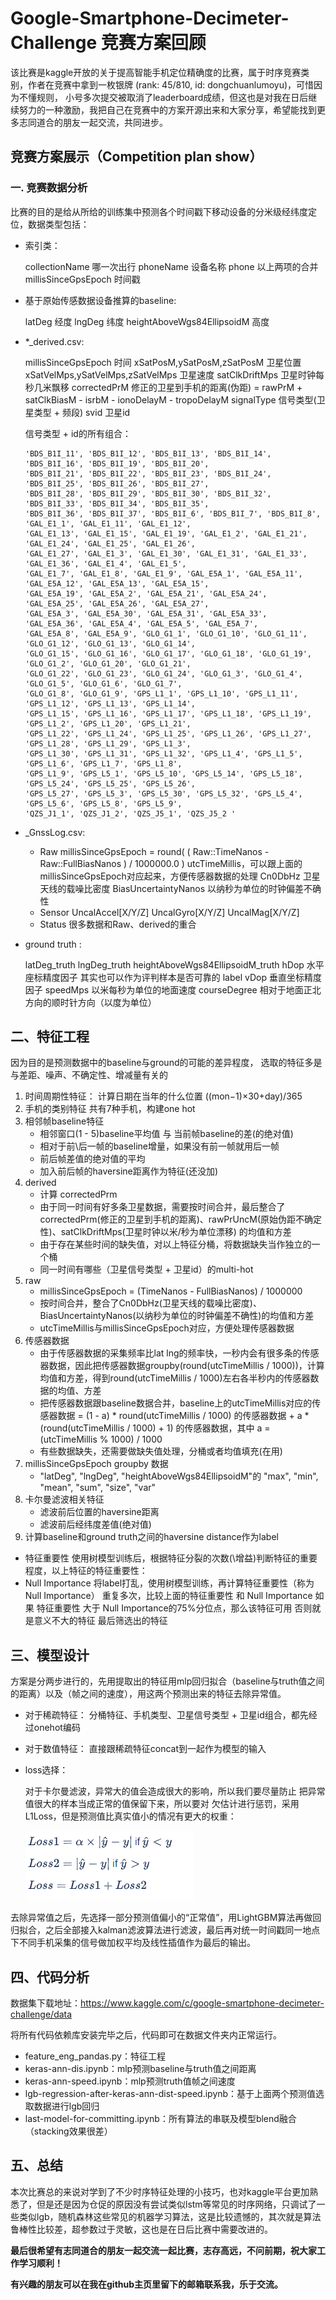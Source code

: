 # Google-Smartphone-Decimeter-Challenge 竞赛方案回顾



​	该比赛是kaggle开放的关于提高智能手机定位精确度的比赛，属于时序竞赛类别，作者在竞赛中拿到一枚银牌 (rank: 45/810, id: dongchuanlumoyu)，可惜因为不懂规则， 小号多次提交被取消了leaderboard成绩，但这也是对我在日后继续努力的一种激励，我把自己在竞赛中的方案开源出来和大家分享，希望能找到更多志同道合的朋友一起交流，共同进步。



## 竞赛方案展示（Competition plan show）

### 一. 竞赛数据分析

比赛的目的是给从所给的训练集中预测各个时间戳下移动设备的分米级经纬度定位，数据类型包括：

* 索引类：

  collectionName 哪一次出行
  phoneName 设备名称
  phone 以上两项的合并
  millisSinceGpsEpoch 时间戳

* 基于原始传感数据设备推算的baseline:

  latDeg 经度
  lngDeg 纬度
  heightAboveWgs84EllipsoidM 高度

* *_derived.csv:

  millisSinceGpsEpoch 时间
  xSatPosM,ySatPosM,zSatPosM 卫星位置
  xSatVelMps,ySatVelMps,zSatVelMps 卫星速度
  satClkDriftMps 卫星时钟每秒几米飘移
  correctedPrM 修正的卫星到手机的距离(伪距) = rawPrM + satClkBiasM - isrbM - ionoDelayM - tropoDelayM
  signalType 信号类型(卫星类型 + 频段)
  svid 卫星id

  信号类型 + id的所有组合：

  ```
  'BDS_B1I_11', 'BDS_B1I_12', 'BDS_B1I_13', 'BDS_B1I_14', 'BDS_B1I_16', 'BDS_B1I_19', 'BDS_B1I_20',
  'BDS_B1I_21', 'BDS_B1I_22', 'BDS_B1I_23', 'BDS_B1I_24', 'BDS_B1I_25', 'BDS_B1I_26', 'BDS_B1I_27',
  'BDS_B1I_28', 'BDS_B1I_29', 'BDS_B1I_30', 'BDS_B1I_32', 'BDS_B1I_33', 'BDS_B1I_34', 'BDS_B1I_35',
  'BDS_B1I_36', 'BDS_B1I_37', 'BDS_B1I_6', 'BDS_B1I_7', 'BDS_B1I_8', 'GAL_E1_1', 'GAL_E1_11', 'GAL_E1_12',
  'GAL_E1_13', 'GAL_E1_15', 'GAL_E1_19', 'GAL_E1_2', 'GAL_E1_21', 'GAL_E1_24', 'GAL_E1_25', 'GAL_E1_26',
  'GAL_E1_27', 'GAL_E1_3', 'GAL_E1_30', 'GAL_E1_31', 'GAL_E1_33', 'GAL_E1_36', 'GAL_E1_4', 'GAL_E1_5',
  'GAL_E1_7', 'GAL_E1_8', 'GAL_E1_9', 'GAL_E5A_1', 'GAL_E5A_11', 'GAL_E5A_12', 'GAL_E5A_13', 'GAL_E5A_15',
  'GAL_E5A_19', 'GAL_E5A_2', 'GAL_E5A_21', 'GAL_E5A_24', 'GAL_E5A_25', 'GAL_E5A_26', 'GAL_E5A_27',
  'GAL_E5A_3', 'GAL_E5A_30', 'GAL_E5A_31', 'GAL_E5A_33', 'GAL_E5A_36', 'GAL_E5A_4', 'GAL_E5A_5', 'GAL_E5A_7',
  'GAL_E5A_8', 'GAL_E5A_9', 'GLO_G1_1', 'GLO_G1_10', 'GLO_G1_11', 'GLO_G1_12', 'GLO_G1_13', 'GLO_G1_14',
  'GLO_G1_15', 'GLO_G1_16', 'GLO_G1_17', 'GLO_G1_18', 'GLO_G1_19', 'GLO_G1_2', 'GLO_G1_20', 'GLO_G1_21',
  'GLO_G1_22', 'GLO_G1_23', 'GLO_G1_24', 'GLO_G1_3', 'GLO_G1_4', 'GLO_G1_5', 'GLO_G1_6', 'GLO_G1_7',
  'GLO_G1_8', 'GLO_G1_9', 'GPS_L1_1', 'GPS_L1_10', 'GPS_L1_11', 'GPS_L1_12', 'GPS_L1_13', 'GPS_L1_14',
  'GPS_L1_15', 'GPS_L1_16', 'GPS_L1_17', 'GPS_L1_18', 'GPS_L1_19', 'GPS_L1_2', 'GPS_L1_20', 'GPS_L1_21',
  'GPS_L1_22', 'GPS_L1_24', 'GPS_L1_25', 'GPS_L1_26', 'GPS_L1_27', 'GPS_L1_28', 'GPS_L1_29', 'GPS_L1_3',
  'GPS_L1_30', 'GPS_L1_31', 'GPS_L1_32', 'GPS_L1_4', 'GPS_L1_5', 'GPS_L1_6', 'GPS_L1_7', 'GPS_L1_8',
  'GPS_L1_9', 'GPS_L5_1', 'GPS_L5_10', 'GPS_L5_14', 'GPS_L5_18', 'GPS_L5_24', 'GPS_L5_25', 'GPS_L5_26',
  'GPS_L5_27', 'GPS_L5_3', 'GPS_L5_30', 'GPS_L5_32', 'GPS_L5_4', 'GPS_L5_6', 'GPS_L5_8', 'GPS_L5_9',
  'QZS_J1_1', 'QZS_J1_2', 'QZS_J5_1', 'QZS_J5_2 '
  ```

* _GnssLog.csv:
  - Raw
    millisSinceGpsEpoch = round( ( Raw::TimeNanos - Raw::FullBiasNanos ) / 1000000.0 )
    utcTimeMillis，可以跟上面的millisSinceGpsEpoch对应起来，方便传感器数据的处理
    Cn0DbHz 卫星天线的载噪比密度
    BiasUncertaintyNanos 以纳秒为单位的时钟偏差不确性
  - Sensor
    UncalAccel[X/Y/Z]
    UncalGyro[X/Y/Z]
    UncalMag[X/Y/Z]
  - Status 很多数据和Raw、derived的重合

* ground truth :

  latDeg_truth
  lngDeg_truth
  heightAboveWgs84EllipsoidM_truth
  hDop 水平座标精度因子 其实也可以作为评判样本是否可靠的 label
  vDop 垂直坐标精度因子
  speedMps 以米每秒为单位的地面速度
  courseDegree 相对于地面正北方向的顺时针方向（以度为单位）



## 二、特征工程

因为目的是预测数据中的baseline与ground的可能的差异程度，
选取的特征多是与差距、噪声、不确定性、增减量有关的

1. 时间周期性特征：
   计算日期在当年的什么位置 ((mon−1)×30+day)/365
2. 手机的类别特征
   共有7种手机，构建one hot
3. 相邻帧baseline特征
   - 相邻窗口(1 - 5)baseline平均值 与 当前帧baseline的差(的绝对值)
   - 相对于前\后一帧的baseline增量，如果没有前一帧就用后一帧
   - 前后帧差值的绝对值的平均
   - 加入前后帧的haversine距离作为特征(还没加)
4. derived
   - 计算 correctedPrm
   - 由于同一时间有好多条卫星数据，需要按时间合并，最后整合了 correctedPrm(修正的卫星到手机的距离)、rawPrUncM(原始伪距不确定性)、satClkDriftMps(卫星时钟以米/秒为单位漂移) 的均值和方差
   - 由于存在某些时间的缺失值，对以上特征分桶，将数据缺失当作独立的一个桶
   - 同一时间有哪些（卫星信号类型 + 卫星id）的multi-hot
5. raw
   - millisSinceGpsEpoch = (TimeNanos - FullBiasNanos) / 1000000
   - 按时间合并，整合了Cn0DbHz(卫星天线的载噪比密度)、BiasUncertaintyNanos(以纳秒为单位的时钟偏差不确性)的均值和方差
   - utcTimeMillis与millisSinceGpsEpoch对应，方便处理传感器数据
6. 传感器数据
   - 由于传感器数据的采集频率比lat lng的频率快，一秒内会有很多条的传感器数据，因此把传感器数据groupby(round(utcTimeMillis / 1000))，计算均值和方差，得到round(utcTimeMillis / 1000)左右各半秒内的传感器数据的均值、方差
   - 把传感器数据跟baseline数据合并，baseline上的utcTimeMillis对应的传感器数据 = (1 - a) * round(utcTimeMillis / 1000) 的传感器数据 + a * (round(utcTimeMillis / 1000) + 1) 的传感器数据，其中 a = (utcTimeMillis % 1000) / 1000
   - 有些数据缺失，还需要做缺失值处理，分桶或者均值填充(在用)
7. millisSinceGpsEpoch groupby 数据
   - "latDeg", "lngDeg", "heightAboveWgs84EllipsoidM"的 "max", "min", "mean", "sum", "size", "var"
8. 卡尔曼滤波相关特征
   - 滤波前后位置的haversine距离
   - 滤波前后经纬度差值(绝对值)
9. 计算baseline和ground truth之间的haversine distance作为label

- 特征重要性
  使用树模型训练后，根据特征分裂的次数(\增益)判断特征的重要程度，以上特征的特征重要性：
- Null Importance
  将label打乱，使用树模型训练，再计算特征重要性（称为 Null Importance）
  重复多次，比较上面的特征重要性 和 Null Importance
  如果 特征重要性 大于 Null Importance的75%分位点，那么该特征可用
  否则就是意义不大的特征
  最后筛选出的特征

## 三、模型设计

方案是分两步进行的，先用提取出的特征用mlp回归拟合（baseline与truth值之间的距离）以及（帧之间的速度），用这两个预测出来的特征去除异常值。

* 对于稀疏特征：
  分桶特征、手机类型、卫星信号类型 + 卫星id组合，都先经过onehot编码

* 对于数值特征：
  直接跟稀疏特征concat到一起作为模型的输入

* loss选择：

  对于卡尔曼滤波，异常大的值会造成很大的影响，所以我们要尽量防止 把异常值很大的样本当成正常的值保留下来，所以要对 欠估计进行惩罚，采用L1Loss，但是预测值比真实值小的情况有更大的权重：

  

  ![image-20210805115620895](./image-20210805115620895.png)

  

去除异常值之后，先选择一部分预测值偏小的“正常值”，用LightGBM算法再做回归拟合，之后全部接入kalman滤波算法进行滤波，最后再对统一时间戳同一地点下不同手机采集的信号做加权平均及线性插值作为最后的输出。

## 四、代码分析

数据集下载地址：https://www.kaggle.com/c/google-smartphone-decimeter-challenge/data

将所有代码依赖库安装完毕之后，代码即可在数据文件夹内正常运行。

* feature_eng_pandas.py：特征工程
* keras-ann-dis.ipynb：mlp预测baseline与truth值之间距离
* keras-ann-speed.ipynb：mlp预测truth值帧之间速度
* lgb-regression-after-keras-ann-dist-speed.ipynb：基于上面两个预测值选取数据进行lgb回归
* last-model-for-committing.ipynb：所有算法的串联及模型blend融合（stacking效果很差）

## 五、总结

本次比赛总的来说对学到了不少时序特征处理的小技巧，也对kaggle平台更加熟悉了，但是还是因为仓促的原因没有尝试类似lstm等常见的时序网络，只调试了一些类似lgb，随机森林这些常见的机器学习算法，这是比较遗憾的，其次就是算法鲁棒性比较差，超参数过于灵敏，这也是在日后比赛中需要改进的。





**最后很希望有志同道合的朋友一起交流一起比赛，志存高远，不问前期，祝大家工作学习顺利！**

**有兴趣的朋友可以在我在github主页里留下的邮箱联系我，乐于交流。**

